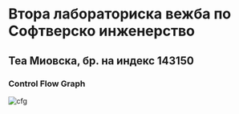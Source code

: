 # Втора лабораториска вежба по Софтверско инженерство
## Теа Миовска, бр. на индекс 143150

### Control Flow Graph

![cfg](https://github.com/teamiovska/SI_2023_lab2_143150/assets/43434202/3ca07c6b-8cb5-42c0-87eb-5f529f84d19c)
